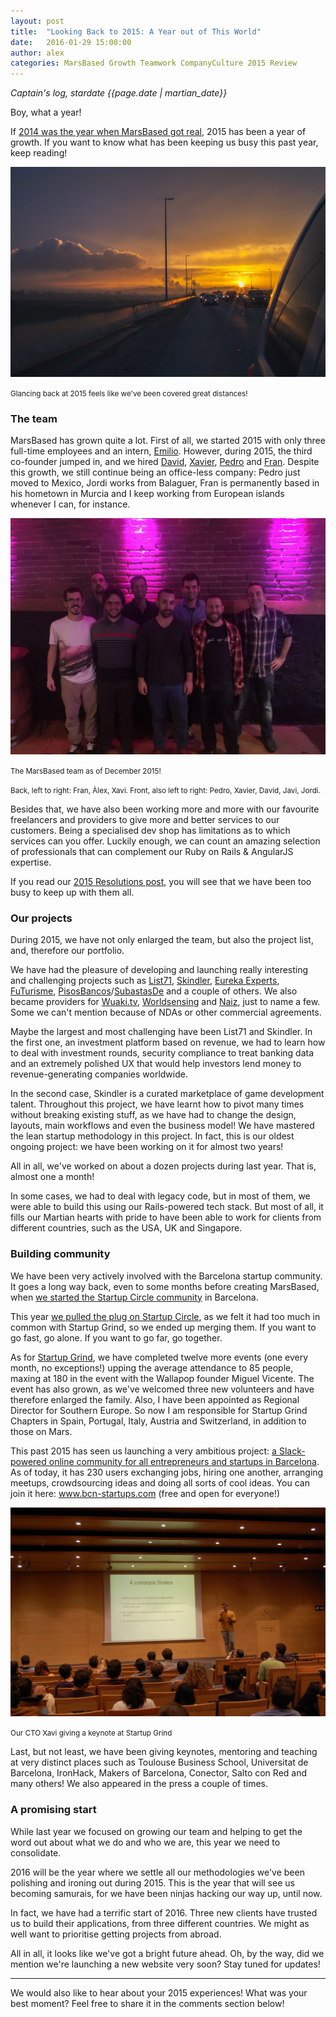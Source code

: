 ```yaml
---
layout: post
title:  "Looking Back to 2015: A Year out of This World"
date:   2016-01-29 15:00:00
author: alex
categories: MarsBased Growth Teamwork CompanyCulture 2015 Review
---
```


*Captain's log, stardate {{page.date | martian_date}}*

Boy, what a year!

If <a href="https://marsbased.com/blog/2015/04/13/Lessons-Learned-One-Year-Running-Our-Own-Business/" title="Lessons Learnt at MarsBased after the first year" target="_blank">2014 was the year when MarsBased got real</a>, 2015 has been a year of growth. If you want to know what has been keeping us busy this past year, keep reading!

<!--more-->

<img src="/images/blog/20160128 lookingback.jpeg" alt="All the road we've covered" title="All the road we've covered" class="img-center img-rounded img-responsive" />
<p class="text-center img-footer"><small>Glancing back at 2015 feels like we've been covered great distances!</small></p>

### The team ###

MarsBased has grown quite a lot. First of all, we started 2015 with only three full-time employees and an intern, <a href="https://marsbased.com/blog/2015/03/24/An-Internship-Out-of-This-World" title="Emilio's Internship at MarsBased" target="_blank">Emilio</a>. However, during 2015, the third co-founder jumped in, and we hired <a href="https://twitter.com/dvdgs88" title="David Gómez Twitter Handle" target="_blank">David</a>, <a href="https://twitter.com/xsimov" title="Xavier Simó twitter handle" target="_blank">Xavier</a>, <a href="https://twitter.com/pedrogpimenta" title="Pedro Pimenta twitter handle" target="_blank">Pedro</a> and <a href="https://twitter.com/fjsanpedro" title="Fran's twitter handle" target="_blank">Fran</a>. Despite this growth, we still continue being an office-less company: Pedro just moved to Mexico, Jordi works from Balaguer, Fran is permanently based in his hometown in Murcia and I keep working from European islands whenever I can, for instance.

<img src="/images/blog/20160128soparnadal.jpg" alt="The MarsBased team as of December 2015" title="The MarsBased team as of December 2015" class="img-center img-rounded img-responsive" />
<p class="text-center img-footer"><small>The MarsBased team as of December 2015!</small></p>
<p class="text-center img-footer"><small>Back, left to right: Fran, Àlex, Xavi. Front, also left to right: Pedro, Xavier, David, Javi, Jordi.</small></p>

Besides that, we have also been working more and more with our favourite freelancers and providers to give more and better services to our customers. Being a specialised dev shop has limitations as to which services can you offer. Luckily enough, we can count an amazing selection of professionals that can complement our Ruby on Rails & AngularJS expertise.

If you read our <a href="https://marsbased.com/blog/2015/01/20/Our-New-Years-Resolutions-For-2015/" target="_blank" title="MarsBased 2015 New Year Resolutions">2015 Resolutions post</a>, you will see that we have been too busy to keep up with them all.

### Our projects ###

During 2015, we have not only enlarged the team, but also the project list, and, therefore our portfolio.

We have had the pleasure of developing and launching really interesting and challenging projects such as <a href="https://list71.com/" title="List71" target="_blank">List71</a>, <a href="http://www.skindler.com/" title="Skindler" target="_blank">Skindler</a>, <a href="https://www.eureka-experts.com/" title="Eureka Experts" target="_blank">Eureka Experts</a>, <a href="http://w28.bcn.cat/futurisme/" title="FuTurisme" target="_blank">FuTurisme</a>, <a href="http://www.pisosbancos.com/" title="PisosBancos" target="_blank">PisosBancos</a>/<a href="http://www.subastasde.com/" title="SubastasDe" target="_blank">SubastasDe</a> and a couple of others. We also became providers for <a href="https://es.wuaki.tv/" title="Wuaki.tv" target="_blank">Wuaki.tv</a>, <a href="http://worldsensing.com/" title="Worldsensing" target="_blank">Worldsensing</a> and <a href="http://www.naiz.eus/" target="_blank" title="Naiz">Naiz</a>, just to name a few. Some we can't mention because of NDAs or other commercial agreements.

Maybe the largest and most challenging have been List71 and Skindler. In the first one, an investment platform based on revenue, we had to learn how to deal with investment rounds, security compliance to treat banking data and an extremely polished UX that would help investors lend money to revenue-generating companies worldwide.

In the second case, Skindler is a curated marketplace of game development talent. Throughout this project, we have learnt how to pivot many times without breaking existing stuff, as we have had to change the design, layouts, main workflows and even the business model! We have mastered the lean startup methodology in this project. In fact, this is our oldest ongoing project: we have been working on it for almost two years!

All in all, we've worked on about a dozen projects during last year. That is, almost one a month!

In some cases, we had to deal with legacy code, but in most of them, we were able to build this using our Rails-powered tech stack. But most of all, it fills our Martian hearts with pride to have been able to work for clients from different countries, such as the USA, UK and Singapore.

### Building community ###

We have been very actively involved with the Barcelona startup community. It goes a long way back, even to some months before creating MarsBased, when <a href="https://marsbased.com/blog/2013/11/07/startup-circle-barcelona" title="Startup Circle in Barcelona" target="_blank">we started the Startup Circle community</a> in Barcelona.

This year <a href="https://marsbased.com/blog/2015/09/21/Five-Reasons-Why-Your-Company-Should-Organise-an-Event/" target="_blank" title="We pulled the plug on Startup Circle">we pulled the plug on Startup Circle</a>, as we felt it had too much in common with Startup Grind, so we ended up merging them. If you want to go fast, go alone. If you want to go far, go together.

As for <a href="http://www.startupgrind.cat" title="Startup Grind BCN" target="_blank">Startup Grind</a>, we have completed twelve more events (one every month, no exceptions!) upping the average attendance to 85 people, maxing at 180 in the event with the Wallapop founder Miguel Vicente. The event has also grown, as we've welcomed three new volunteers and have therefore enlarged the family. Also, I have been appointed as Regional Director for Southern Europe. So now I am responsible for Startup Grind Chapters in Spain, Portugal, Italy, Austria and Switzerland, in addition to those on Mars.

This past 2015 has seen us launching a very ambitious project: <a href="https://marsbased.com/blog/2015/10/26/We-Launched-Slack-For-The-Barcelona-Startup-Community/" title="A Slack community for entrepreneurs and startups in Barcelona" target="_blank">a Slack-powered online community for all entrepreneurs and startups in Barcelona</a>. As of today, it has 230 users exchanging jobs, hiring one another, arranging meetups, crowdsourcing ideas and doing all sorts of cool ideas. You can join it here: <a href="http://www.bcn-startups.com" target="Barcelona community for startups and entrepreneurs" target="_blank">www.bcn-startups.com</a> (free and open for everyone!)

<img src="/images/blog/20160128xaviatgrind.JPG" alt="Our CTO Xavi giving a keynote at Startup Grind" title="Our CTO Xavi giving a keynote at Startup Grind" class="img-center img-rounded img-responsive" />
<p class="text-center img-footer"><small>Our CTO Xavi giving a keynote at Startup Grind</small></p>

Last, but not least, we have been giving keynotes, mentoring and teaching at very distinct places such as Toulouse Business School, Universitat de Barcelona, IronHack, Makers of Barcelona, Conector, Salto con Red and many others! We also appeared in the press a couple of times.

### A promising start ###

While last year we focused on growing our team and helping to get the word out about what we do and who we are, this year we need to consolidate.

2016 will be the year where we settle all our methodologies we've been polishing and ironing out during 2015. This is the year that will see us becoming samurais, for we have been ninjas hacking our way up, until now.

In fact, we have had a terrific start of 2016. Three new clients have trusted us to build their applications, from three different countries. We might as well want to prioritise getting projects from abroad.

All in all, it looks like we've got a bright future ahead. Oh, by the way, did we mention we're launching a new website very soon? Stay tuned for updates!

<hr>

We would also like to hear about your 2015 experiences! What was your best moment? Feel free to share it in the comments section below!


